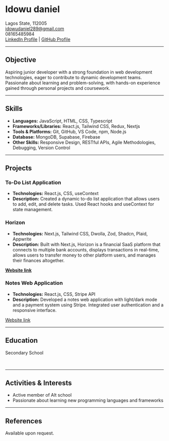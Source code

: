 # Idowu daniel

Lagos State, 112005  
idowudaniel289@gmail.com  
08165485984  
[LinkedIn Profile](https://linkedin.com/in/idowu-daniel-4a185b272) | [GitHub Profile](https://github.com/danny244)

---

## Objective

Aspiring junior developer with a strong foundation in web development technologies, eager to contribute to dynamic development teams. Passionate about learning and problem-solving, with hands-on experience gained through personal projects and coursework.

---

## Skills

- **Languages:** JavaScript, HTML, CSS, Typescript
- **Frameworks/Libraries:** React.js, Tailwind CSS, Redux, Nextjs
- **Tools & Platforms:** Git, GitHub, VS Code, npm, Node.js
- **Database:** MongoDB, Supabase, Firebase 
- **Other Skills:** Responsive Design, RESTful APIs, Agile Methodologies, Debugging, Version Control

---

## Projects

### To-Do List Application
- **Technologies:** React.js, CSS, useContext
- **Description:** Created a dynamic to-do list application that allows users to add, edit, and delete tasks. Used React hooks and useContext for state management.

### Horizon
- **Technologies:** Next.js, Tailwind CSS, Dwolla, Zod, Shadcn, Plaid, Appwrite
- **Description:** Built with Next.js, Horizon is a financial SaaS platform that connects to multiple bank accounts, displays transactions in real-time, allows users to transfer money to other platform users, and manages their finances altogether.     

 <a href="https://horizon-banking-bxmoieil1-dannys-projects-111e475c.vercel.app" target="_blank"><b>Website link</b></a>

### Notes Web Application
- **Technologies:** React.js, CSS, Stripe API
- **Description:** Developed a notes web application with light/dark mode and a payment system using Stripe. Integrated user authentication and a responsive interface.

 [Website link](https://marshall-sass.vercel.app/)

---

## Education

Secondary School

<br>

---

## Activities & Interests

- Active member of Alt school
- Passionate about learning new programming languages and frameworks

---

## References

Available upon request.
